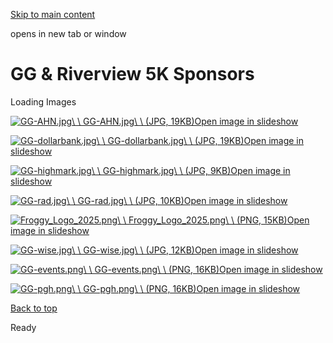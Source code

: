 [Skip to main content](https://www.pittsburghpa.gov/Recreation-Events/Events/Footraces/Greenfield-Glide/GG-Riverview-5K-Sponsors#main-content)

opens in new tab or window

# GG & Riverview 5K Sponsors

Loading Images

[![GG-AHN.jpg](https://www.pittsburghpa.gov/files/assets/city/v/1/special-events/greenfield-glide/images/gg-ahn.jpg?w=375)\\
\\
GG-AHN.jpg\\
\\
(JPG, 19KB)Open image in slideshow](https://www.pittsburghpa.gov/files/assets/city/v/1/special-events/greenfield-glide/images/gg-ahn.jpg)

[![GG-dollarbank.jpg](https://www.pittsburghpa.gov/files/assets/city/v/1/special-events/greenfield-glide/images/gg-dollarbank.jpg?w=375)\\
\\
GG-dollarbank.jpg\\
\\
(JPG, 19KB)Open image in slideshow](https://www.pittsburghpa.gov/files/assets/city/v/1/special-events/greenfield-glide/images/gg-dollarbank.jpg)

[![GG-highmark.jpg](https://www.pittsburghpa.gov/files/assets/city/v/1/special-events/greenfield-glide/images/gg-highmark.jpg?w=375)\\
\\
GG-highmark.jpg\\
\\
(JPG, 9KB)Open image in slideshow](https://www.pittsburghpa.gov/files/assets/city/v/1/special-events/greenfield-glide/images/gg-highmark.jpg)

[![GG-rad.jpg](https://www.pittsburghpa.gov/files/assets/city/v/1/special-events/greenfield-glide/images/gg-rad.jpg?w=375)\\
\\
GG-rad.jpg\\
\\
(JPG, 10KB)Open image in slideshow](https://www.pittsburghpa.gov/files/assets/city/v/1/special-events/greenfield-glide/images/gg-rad.jpg)

[![Froggy_Logo_2025.png](https://www.pittsburghpa.gov/files/assets/city/v/2/special-events/riverview-park-5k/images/froggy_logo_2025.png?w=375)\\
\\
Froggy\_Logo\_2025.png\\
\\
(PNG, 15KB)Open image in slideshow](https://www.pittsburghpa.gov/files/assets/city/v/2/special-events/riverview-park-5k/images/froggy_logo_2025.png)

[![GG-wise.jpg](https://www.pittsburghpa.gov/files/assets/city/v/1/special-events/greenfield-glide/images/gg-wise.jpg?w=375)\\
\\
GG-wise.jpg\\
\\
(JPG, 12KB)Open image in slideshow](https://www.pittsburghpa.gov/files/assets/city/v/1/special-events/greenfield-glide/images/gg-wise.jpg)

[![GG-events.png](https://www.pittsburghpa.gov/files/assets/city/v/1/special-events/greenfield-glide/images/gg-events.png?w=375)\\
\\
GG-events.png\\
\\
(PNG, 16KB)Open image in slideshow](https://www.pittsburghpa.gov/files/assets/city/v/1/special-events/greenfield-glide/images/gg-events.png)

[![GG-pgh.png](https://www.pittsburghpa.gov/files/assets/city/v/1/special-events/greenfield-glide/images/gg-pgh.png?w=375)\\
\\
GG-pgh.png\\
\\
(PNG, 16KB)Open image in slideshow](https://www.pittsburghpa.gov/files/assets/city/v/1/special-events/greenfield-glide/images/gg-pgh.png)

[Back to top](https://www.pittsburghpa.gov/Recreation-Events/Events/Footraces/Greenfield-Glide/GG-Riverview-5K-Sponsors#body-top)

Ready
